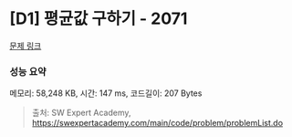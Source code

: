 # [D1] 평균값 구하기 - 2071 

[문제 링크](https://swexpertacademy.com/main/code/problem/problemDetail.do?contestProbId=AV5QRnJqA5cDFAUq) 

### 성능 요약

메모리: 58,248 KB, 시간: 147 ms, 코드길이: 207 Bytes



> 출처: SW Expert Academy, https://swexpertacademy.com/main/code/problem/problemList.do